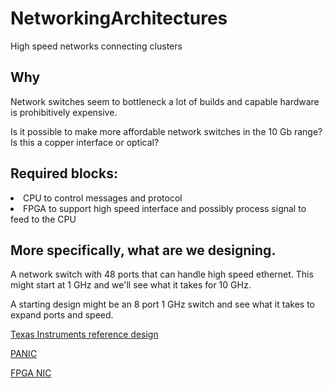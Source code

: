 # NetworkingArchitectures
High speed networks connecting clusters


## Why
Network switches seem to bottleneck a lot of builds and capable hardware is prohibitively expensive.  

Is it possible to make more affordable network switches in the 10 Gb range? Is this a copper interface or optical?  



## Required blocks:
  <li>CPU to control messages and protocol  </li>
  <li>FPGA to support high speed interface and possibly process signal to feed to the CPU  </li>
  
 
 
 ## More specifically, what are we designing.
 
 A network switch with 48 ports that can handle high speed ethernet. This might start at 1 GHz and we'll see what it takes for 10 GHz.  
 
 A starting design might be an 8 port 1 GHz switch and see what it takes to expand ports and speed.  
 
 [Texas Instruments reference design](<https://www.ti.com/solution/data-center-switches#tech-docs> "Other networking resources available on TI as well")

 [PANIC](https://www.usenix.org/conference/osdi20/presentation/lin)

 [FPGA NIC](https://spiral.imperial.ac.uk/bitstream/10044/1/86136/2/fpga2020switch.pdf)

